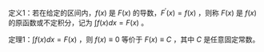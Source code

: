 定义1：若在给定的区间内，$f(x)$ 是 $F(x)$ 的导数，$F^\prime(x)=f(x)$ ，则称 $F(x)$ 是 $f(x)$ 的原函数或不定积分，记为 $\int f(x)dx=F(x)$ 。

定理1：$\int f(x)dx=F(x)$ ，则 $f(x)\equiv 0$ 等价于 $F(x)\equiv C$ ，其中 $C$ 是任意固定常数。
